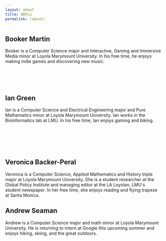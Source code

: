 ```yaml
---
layout: about
title: BDFLs
permalink: /about/
---
```


## Booker Martin

Booker is a Computer Science major and Interactive, Gaming and Immersive Media minor at Loyola Marymount University.
In his free time, he enjoys making indie games and discovering new music.  
<br><br><br><br>

## Ian Green
Ian is a Computer Science and Electrical Engineering major and Pure Mathematics minor at Loyola Marymount University. Ian works in the Bioinformatics lab at LMU. In his free time, Ian enjoys gaming and biking.
<br><br><br><br><br><br>

## Veronica Backer-Peral
Veronica is a Computer Science, Applied Mathematics and History triple major at Loyola Marymount University. She is a student researcher at the Global Policy Institute and managing editor at the LA Loyolan, LMU's student newspaper. In her free time, she enjoys reading and flying trapeze at Santa Monica.
<br>

## Andrew Seaman
Andrew is a Computer Science major and math minor at Loyola Marymount University. He is returning to intern at Google this upcoming summer and enjoys hiking, skiing, and the great outdoors.
